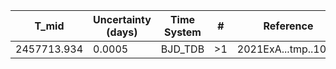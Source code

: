 |T_mid        |Uncertainty (days)|Time System|#  |Reference           |
|-------------|------------------|-----------|---|--------------------|
|2457713.934  |0.0005            |BJD_TDB    |>1 |2021ExA...tmp..101K |
